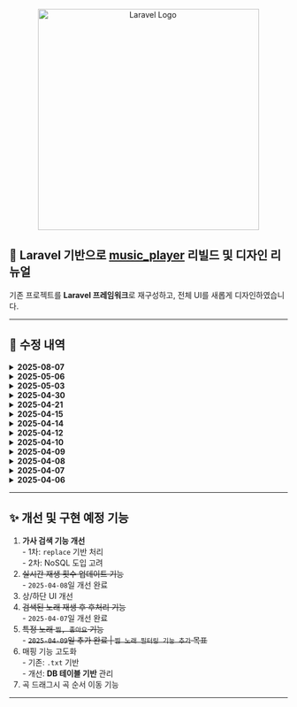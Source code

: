 
<p align="center"><a href="https://laravel.com" target="_blank"><img src="https://raw.githubusercontent.com/laravel/art/master/logo-lockup/5%20SVG/2%20CMYK/1%20Full%20Color/laravel-logolockup-cmyk-red.svg" width="400" alt="Laravel Logo"></a></p>
<h2>🎵 Laravel 기반으로 <a href="https://github.com/D-opamin-e/music_player" target="_blank">music_player</a> 리빌드 및 디자인 리뉴얼</h2>
<p>기존 프로젝트를 <strong>Laravel 프레임워크</strong>로 재구성하고, 전체 UI를 새롭게 디자인하였습니다.</p>

<hr>

<h2>📌 수정 내역</h2>

<details>
  <summary><strong>2025-08-07</strong></summary>
  <ul>
      <li>➕ <strong>ADD</strong>: 재생 횟수(오름차순) 정렬 기능 추가</li>
       <li>🛠️ <strong>Fixed</strong>: 음악 재생 관련, 404 혹은 부가 에러에 관련 대응 코드 추가</li>
  </ul>
</details>

<details>
  <summary><strong>2025-05-06</strong></summary>
  <ul>
      <li>➕ <strong>ADD</strong>: python의 whisper와 gemeni를 활용한 가사 싱크 관련 코드</li>
       <li>🛠️ <strong>Fixed</strong>: player-ui에 동일한 time에 대한 대응 방안 수정</li>
  </ul>
</details>


<details>
  <summary><strong>2025-05-03</strong></summary>
  <ul>
      <li>➕ <strong>ADD</strong>: 가사 기능에 scroll 기능과 강조 기능 추가</li>
       <li>➕ <strong>ADD</strong>: Whisper를 활용한 1차적인 가사 및 싱크 추출 및 저장</li>
       <li>🛠️ <strong>Fixed</strong>: 가사 레이아웃 제작 및 가사 특정 부분 클릭 시, 해당 부분 이동</li>
  </ul>
</details>

<details>
  <summary><strong>2025-04-30</strong></summary>
  <ul>
      <li>➕ <strong>ADD</strong>: fullscreenplayer에 가사 기능 추가</li>
       <li>🛠️ <strong>Fixed</strong>: 더 정확한 BPM 측정을 위해 Madmom 모듈 도입</li>
       <li>🛠️ <strong>Fixed</strong>: BPM 측정 작업을 큐로 처리</li>
  </ul>
</details>

<details>
  <summary><strong>2025-04-21</strong></summary>
  <ul>
      <li>➕ <strong>ADD</strong>: 로그인/회원가입 기능 추가</li>
          <li>➕ <strong>ADD</strong>: 현재 재생 중인 곡 항목으로 자동 스크롤</li>
       <li>🛠️ <strong>Fixed</strong>: 유저별 곡 찜 기능 구현</li>
       <li>🛠️ <strong>Fixed</strong>: Media Session API 썸네일 비율 수정 16:9 ➡️ 1:1</li>
  </ul>
</details>

<details>
  <summary><strong>2025-04-15</strong></summary>
  <ul>
        <li>🛠️ <strong>Fixed</strong>: 곡 검색 후, fullscreenplayer로 재생시, 커버이미지, 타이틀, 가수 미일치 버그 수정</li>
         <li>🛠️ <strong>Fixed</strong>: 전역변수 관련 수정</li>
                  <li>🛠️ <strong>Fixed</strong>: updatePlaylist시, BPM.py 미작동 버그 수정</li>
  </ul>
</details>

<details>
  <summary><strong>2025-04-14</strong></summary>
  <ul>
      <li>➕ <strong>ADD</strong>: 심플UI(fullscreenPlayer) 추가</li>
      <img src="http://kkk234454.duckdns.org/full_simple.png" width="430px" heigh="932px">
        <li>🛠️ <strong>Fixed</strong>: audioPlayerContainer의 coverImage 위치 이동</li>
         <li>🛠️ <strong>Fixed</strong>: yt-dlp 관련 재생목록 업데이트 미작동 코드 수정</li>
         <li>🛠️ <strong>Fixed</strong>: fullscreenPlayer 및 html, body 의 주요 CSS 수정</li>
  </ul>
</details>

<details>
  <summary><strong>2025-04-12</strong></summary>
  <ul>
    <li>➕ <strong>ADD</strong>: media Session API 도입</li>
    <li>➕ <strong>ADD</strong>: 메뉴(햄버거바) 추가 - 찜 목록, 재생목록 업데이트 항목을 메뉴로 이동</li>
        <li>🛠️ <strong>Fixed</strong>: 음원 썸네일 우측 구성</li>
         <li>🛠️ <strong>Fixed</strong>: 상단 UI 개선(검색 아이콘 관련 | 클릭시 애니메이션 효과 추가)</li>
  </ul>
</details>

<details>
  <summary><strong>2025-04-10</strong></summary>
  <ul>
    <li>🛠️ <strong>Fixed</strong>: `UI'개선</li>
        <li>➕ <strong>ADD</strong>:기기 별로(찜) 기능 필터링</li>
            <li>➕ <strong>ADD</strong>: 재생중인 곡의 Youtube videoid를 활용한 Storage Cover(썸네일)  추가</li>
  </ul>
</details>

<details>
  <summary><strong>2025-04-09</strong></summary>
  <ul>
    <li>➕ <strong>ADD</strong>: 기기별로 특정 노래 찜(좋아요)기능</li>
  </ul>
</details>

<details>
  <summary><strong>2025-04-08</strong></summary>
  <ul>
    <li>➕ <strong>ADD</strong>: 실시간 재생 횟수 업데이트 기능 구현</li>
  </ul>
</details>

<details>
  <summary><strong>2025-04-07</strong></summary>
  <ul>
    <li>🛠️ <strong>Fixed</strong>: `playNext` 함수에 전체 리스트 이어서 재생되도록 로직 추가</li>
    <li>🛠️ <strong>Fixed</strong>: 검색된 곡들을 모두 들은 후, 전체 플레이리스트에서 이어서 다음 곡을 재생하도록 해결</li>
    <li>🛠️ <strong>Fixed</strong>: 제목 검색 시 결과가 출력되지 않던 문제 해결</li>
    <li>🛠️ <strong>Fixed</strong>: 검색창에 입력된 내용을 모두 지울 경우, 플레이리스트가 사라지던 문제 수정<br>
    → 검색어가 비어있을 때는 전체 곡을 다시 불러오도록 개선</li>
  </ul>
</details>

<details>
  <summary><strong>2025-04-06</strong></summary>
  <ul>
    <li>🔍 검색 관련 매핑 기능 추가 <em>(추후 추가 수정 예정)</em></li>
  </ul>
  <ul>
    <li>🔍 검색 기능 구현</li>
    <li>📄 재생목록 업데이트 기능 구현</li>
    <li>🔁 재생 횟수 업데이트 기능 구현</li>
  </ul>
  <ul>
    <li>🔧 전체 업데이트 기능 구현</li>
    <li>🎨 디자인 리뉴얼</li>
    <li>🎧 재생 횟수 UI 우측에 표기</li>
  </ul>
</details>

<hr>

<h2>✨ 개선 및 구현 예정 기능</h2>
<ol>
  <li><strong>가사 검색 기능 개선</strong><br>
    - 1차: <code>replace</code> 기반 처리<br>
    - 2차: NoSQL 도입 고려
  </li>
  <li><s>실시간 재생 횟수 업데이트 기능</s></li>
  - <code>2025-04-08</code>일 개선 완료 
  <li>상/하단 UI 개선</li>
<li><s>검색된 노래 재생 후 후처리 기능</s></li>
    - <code>2025-04-07</code>일 개선 완료 
  <li><s>특정 노래 <code>찜, 좋아요</code> 기능</s></li>
        - <s><code>2025-04-09</code>일 추가 완료 | <code>찜 노래 필터링 기능 추가</code> 목표 </s>
  <li>매핑 기능 고도화<br>
    - 기존: <code>.txt</code> 기반<br>
    - 개선: <strong>DB 테이블 기반</strong> 관리
  </li>
    <li>곡 드래그시 곡 순서 이동 기능</li>
</ol>
<hr>